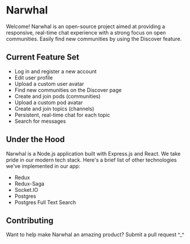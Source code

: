 # Narwhal

Welcome! Narwhal is an open-source project aimed at providing a responsive, real-time chat experience with a strong focus on open communities. Easily find new communities by using the Discover feature.

## Current Feature Set

- Log in and register a new account
- Edit user profile
- Upload a custom user avatar
- Find new communities on the Discover page
- Create and join pods (communities)
- Upload a custom pod avatar
- Create and join topics (channels)
- Persistent, real-time chat for each topic
- Search for messages

## Under the Hood

Narwhal is a Node.js application built with Express.js and React. We take pride in our modern tech stack. Here's a brief list of other technologies we've implemented in our app:

- Redux
- Redux-Saga
- Socket.IO
- Postgres
- Postgres Full Text Search

## Contributing

Want to help make Narwhal an amazing product? Submit a pull request ^_^
